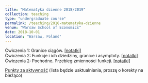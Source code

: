 ```yaml
---
title: "Matematyka dzienne 2018/2019"
collection: teaching
type: "undergraduate course"
permalink: /teaching/2018-matematyka-dzienne
venue: "Warsaw School of Economics"
date: 2018-10-01
location: "Warsaw, Poland"
---
```

Ćwiczenia 1: Granice ciągów. [[notatki]](https://jfranaszek.github.io/mat-dz/dzmat-cw1.html)  
Ćwiczenia 2: Funkcje i ich dziedziny, granice i asymptoty. [[notatki]](https://jfranaszek.github.io/mat-dz/dzmat-cw2.html) 
Ćwiczenia 2: Pochodne. Przebieg zmienności funkcji. [[notatki]](https://jfranaszek.github.io/mat-dz/dzmat-cw3.html)  

  
[Punkty za aktywność](https://jfranaszek.github.io/mat-dz/punktydzienne.pdf) (lista będzie uaktualniania, proszę o korekty na bieżąco)
